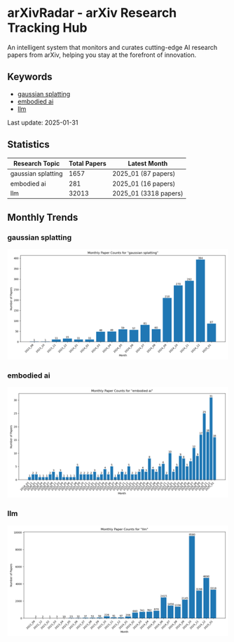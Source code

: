 # arXivRadar - arXiv Research Tracking Hub
An intelligent system that monitors and curates cutting-edge AI research papers from arXiv, helping you stay at the forefront of innovation.

## Keywords

- [gaussian splatting](gaussian_splatting/)
- [embodied ai](embodied_ai/)
- [llm](llm/)

Last update: 2025-01-31

## Statistics

| Research Topic | Total Papers | Latest Month |
| --- | --- | --- |
| gaussian splatting | 1657 | 2025_01 (87 papers) |
| embodied ai | 281 | 2025_01 (16 papers) |
| llm | 32013 | 2025_01 (3318 papers) |

## Monthly Trends

### gaussian splatting

![Monthly Paper Counts for gaussian splatting](gaussian_splatting/monthly_stats.png)

### embodied ai

![Monthly Paper Counts for embodied ai](embodied_ai/monthly_stats.png)

### llm

![Monthly Paper Counts for llm](llm/monthly_stats.png)

